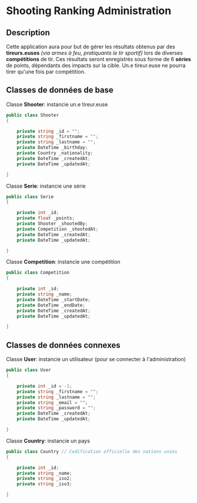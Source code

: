# Shooting Ranking Administration

## Description

Cette application aura pour but de gérer les résultats obtenus par des **tireurs.euses** *(via armes à feu, pratiquants le tir sportif)* lors de diverses **compétitions** de tir. Ces résultats seront enregistrés sous forme de 6 **séries** de points, dépendants des impacts sur la cible. Un.e tireur.euse ne pourra tirer qu'une fois par compétition.

## Classes de données de base

Classe **Shooter**: instancie un.e tireur.euse
```cs
public class Shooter
{

    private string _id = "";
    private string _firstname = "";
    private string _lastname = "";
    private DateTime _birthday;
    private Country _nationality;
    private DateTime _createdAt;
    private DateTime _updatedAt;

}
```

Classe **Serie**: instancie une série
```cs
public class Serie
{

    private int _id;
    private float _points;
    private Shooter _shootedBy;
    private Competition _shootedAt;
    private DateTime _createdAt;
    private DateTime _updatedAt;

}
```

Classe **Competition**: instancie une compétition
```cs
public class Competition
{

    private int _id;
    private string _name;
    private DateTime _startDate;
    private DateTime _endDate;
    private DateTime _createdAt;
    private DateTime _updatedAt;

}
```


## Classes de données connexes

Classe **User**: instancie un utilisateur (pour se connecter à l'administration)
```cs
public class User
{

    private int _id = -1;
    private string _firstname = "";
    private string _lastname = "";
    private string _email = "";
    private string _password = "";
    private DateTime _createdAt;
    private DateTime _updatedAt;

}
```

Classe **Country**: instancie un pays
```cs
public class Country // Codification officielle des nations unies
{

    private int _id;
    private string _name;
    private string _iso2;
    private string _iso3;

}
```